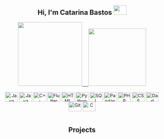 ## <div style="display: inline_block" align="center"> Hi, I'm Catarina Bastos <img height="30" width="40" src="https://raw.githubusercontent.com/MartinHeinz/MartinHeinz/master/wave.gif">
</div>

<div align="center">
  <a href="https://github.com/Cata-24">
    <img height="200" src="https://github-readme-stats-omega-ten-18.vercel.app/api?username=Cata-24&show_icons=true&theme=radical&include_all_commits=true&count_private=true&hide=issues,stars,prs&hide_rank=true"/>
    &nbsp;&nbsp;&nbsp;
    <img height="180" src="https://github-readme-stats-omega-ten-18.vercel.app/api/top-langs/?username=Cata-24&layout=compact&langs_count=16&theme=radical&cache_seconds=0"/>
  </a> 
</div>

<div style="display: inline_block" align="center"><br>
  <img align="center" alt="Java Script" height="30" width="40" src="https://cdn.jsdelivr.net/gh/devicons/devicon@latest/icons/javascript/javascript-plain.svg"/>
  <img align="center" alt="Java" height="30" width="40" src="https://cdn.jsdelivr.net/gh/devicons/devicon@latest/icons/java/java-original-wordmark.svg"/>
  <img align="center" alt="C++" height="30" width="40" src="https://cdn.jsdelivr.net/gh/devicons/devicon@latest/icons/cplusplus/cplusplus-original.svg"/>
  <img align="center" alt="Flutter" height="30" width="40" src="https://cdn.jsdelivr.net/gh/devicons/devicon@latest/icons/flutter/flutter-original.svg"/>
  <img align="center" alt="HTML" height="30" width="40" src="https://cdn.jsdelivr.net/gh/devicons/devicon@latest/icons/html5/html5-original-wordmark.svg"/>
  <img align="center" alt="Python" height="30" width="40" src="https://cdn.jsdelivr.net/gh/devicons/devicon@latest/icons/python/python-original-wordmark.svg"/>
  <img align="center" alt="SQL" height="30" width="40" src="https://cdn.jsdelivr.net/gh/devicons/devicon@latest/icons/azuresqldatabase/azuresqldatabase-original.svg"/>
  <img align="center" alt="Pandas" height="30" width="40" src="https://cdn.jsdelivr.net/gh/devicons/devicon@latest/icons/pandas/pandas-original-wordmark.svg"/>
  <img align="center" alt="PHP" height="30" width="40" src="https://cdn.jsdelivr.net/gh/devicons/devicon@latest/icons/php/php-original.svg"/>
  <img align="center" alt="CSS" height="30" width="40" src="https://cdn.jsdelivr.net/gh/devicons/devicon@latest/icons/css3/css3-original-wordmark.svg"/>
  <img align="center" alt="Dart" height="30" width="40" src="https://cdn.jsdelivr.net/gh/devicons/devicon@latest/icons/dart/dart-original.svg"/>
  <img align="center" alt="Git" height="30" width="40" src="https://cdn.jsdelivr.net/gh/devicons/devicon@latest/icons/git/git-original.svg"/>
  <img align="center" alt="C" height="30" width="40" src="https://cdn.jsdelivr.net/gh/devicons/devicon@latest/icons/c/c-original.svg"/>
</div>


<br>

## <p align="center">Projects</p>




          
          
          
          
          
          
  
          
          
          
